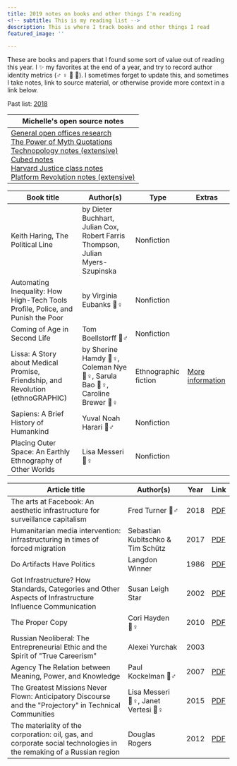 ```yaml
---
title: 2019 notes on books and other things I'm reading
<!-- subtitle: This is my reading list -->
description: This is where I track books and other things I read
featured_image: ''

---
```


These are books and papers that I found some sort of value out of reading this year. I ✨ my favorites at the end of a year, and try to record author identity metrics (♂ ♀ 🔹 🔸). I sometimes forget to update this, and sometimes I take notes, link to source material, or otherwise provide more context in a link below.

Past list: <a href="/reading-list-2018">2018</a>

|Michelle's open source notes|
|---|
|<a href="https://code.likeagirl.io/a-research-roundup-to-show-that-your-office-layout-is-toxic-and-some-tips-for-making-it-better-8434864b0ab2" target="_blank">General open offices research</a><br><a href="https://github.com/venetucci/book-notes/blob/master/2018%20notes/power-of-myth-notes.md" target="_blank">The Power of Myth Quotations</a><br><a href="https://github.com/venetucci/book-notes/blob/master/2018%20notes/Technopoly-notes.md" target="_blank">Technopology notes (extensive)</a><br><a href="https://github.com/venetucci/book-notes/blob/master/2018%20notes/cubed-notes.md" target="_blank">Cubed notes</a><br><a href="https://github.com/venetucci/book-notes/blob/master/2018%20notes/justice-class.md" target="_blank">Harvard Justice class notes</a><br><a href="https://github.com/venetucci/book-notes/blob/master/2018%20notes/platform-revolution-notes.md" target="_blank">Platform Revolution notes (extensive)</a>|

|Book title|Author(s)|Type|Extras|
|---|---|---|---|
|Keith Haring, The Political Line|by Dieter Buchhart, Julian Cox, Robert Farris Thompson, Julian Myers-Szupinska|Nonfiction||
|Automating Inequality: How High-Tech Tools Profile, Police, and Punish the Poor|by Virginia Eubanks 🔸♀|Nonfiction||
|Coming of Age in Second Life|Tom Boellstorff 🔸♂|Nonfiction||
|Lissa: A Story about Medical Promise, Friendship, and Revolution (ethnoGRAPHIC)|by Sherine Hamdy 🔹♀, Coleman Nye 🔸♀, Sarula Bao 🔹♀, Caroline Brewer 🔹♀|Ethnographic fiction|[More information](http://lissagraphicnovel.com/)|
|Sapiens: A Brief History of Humankind|Yuval Noah Harari 🔹♂|Nonfiction||
|Placing Outer Space: An Earthly Ethnography of Other Worlds|Lisa Messeri 🔸♀|Nonfiction||

|Article title|Author(s)|Year|Link|
|---|---|---|---|
|The arts at Facebook: An aesthetic infrastructure for surveillance capitalism|Fred Turner 🔸♂|2018|[PDF](http://fredturner.stanford.edu/wp-content/uploads/Turner-Art-at-Facebook-Poetics-Preprint.pdf)|
|Humanitarian media intervention: infrastructuring in times of forced migration|Sebastian Kubitschko & Tim Schütz|2017|[PDF](http://spheres-journal.org/humanitarian-media-intervention-infrastructuring-in-times-of-forced-migration/)|
|Do Artifacts Have Politics|Langdon Winner|1986|[PDF](https://www.cc.gatech.edu/~beki/cs4001/Winner.pdf)|
|Got Infrastructure? How Standards, Categories and Other Aspects of Infrastructure Influence Communication|Susan Leigh Star|2002|[PDF](http://citeseerx.ist.psu.edu/viewdoc/download?doi=10.1.1.19.7523&rep=rep1&type=pdf)|
|The Proper Copy|Cori Hayden 🔸♀|2010|[PDF](https://anthropology.berkeley.edu/sites/default/files/proper_copy_jce_2010.pdf)|
|Russian Neoliberal: The Entrepreneurial Ethic and the Spirit of "True Careerism"|Alexei Yurchak|2003||
|Agency The Relation between Meaning, Power, and Knowledge|Paul Kockelman 🔸♂|2007|[PDF](http://www.sscnet.ucla.edu/anthro/faculty/duranti/reprints/Duranti2007CommentAgency.pdf)|
|The Greatest Missions Never Flown: Anticipatory Discourse and the "Projectory" in Technical Communities|Lisa Messeri 🔸♀, Janet Vertesi 🔸♀|2015|[PDF](http://www.lisamesseri.com/uploads/2/1/4/3/21438620/messerivertesi_projectory.pdf)|
|The materiality of the corporation: oil, gas, and corporate social technologies in the remaking of a Russian region|Douglas Rogers|2012|[PDF](https://pdfs.semanticscholar.org/9832/b90aa75e4973e518213ed65ba885e3562fa7.pdf)|
